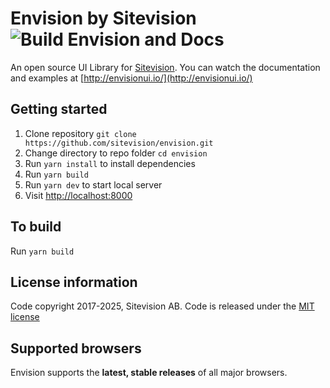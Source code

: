 # Envision by Sitevision ![Build Envision and Docs](https://github.com/sitevision/envision/workflows/Build%20Envision%20and%20Docs/badge.svg)

An open source UI Library for [Sitevision](https://www.sitevision.se/).
You can watch the documentation and examples at [http://envisionui.io/](http://envisionui.io/)

## Getting started

1. Clone repository `git clone https://github.com/sitevision/envision.git`
2. Change directory to repo folder `cd envision`
3. Run `yarn install` to install dependencies
4. Run `yarn build`
5. Run `yarn dev` to start local server
6. Visit [http://localhost:8000](http://localhost:8000)

## To build

Run `yarn build`

## License information

Code copyright 2017-2025, Sitevision AB. Code is released under the
[MIT license](https://github.com/sitevision/envision/blob/master/LICENSE)

## Supported browsers

Envision supports the **latest, stable releases** of all major browsers.
